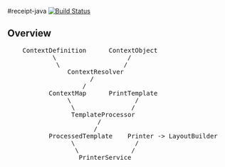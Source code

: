 #receipt-java [![Build Status](https://travis-ci.org/trojanc/receipt-java.svg?branch=master)](https://travis-ci.org/trojanc/receipt-java)



## Overview
<pre>
    ContextDefinition      ContextObject
            \                   /
             \                 /
                ContextResolver
                      /
                    /
           ContextMap      PrintTemplate
                \                 /
                 \               /
                 TemplateProcessor
                        /
                       /
           ProcessedTemplate    Printer -> LayoutBuilder
                 \                /
                  \              /
                   PrinterService
</pre>

